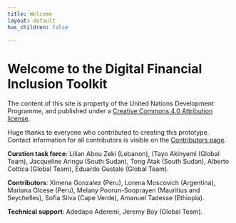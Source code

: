 ```yaml
---
title: Welcome
layout: default
has_children: false

---
```


# Welcome to the Digital Financial Inclusion Toolkit

The content of this site is property of the United Nations Development Programme, and published under a [Creative Commons 4.0 Attribution license](https://creativecommons.org/licenses/by/4.0/).

Huge thanks to everyone who contributed to creating this prototype. Contact information for all contributors is visible on the [Contributors page](/Financial-inclusion-toolkit/Contributors.html).

**Curation task force**: Lilian Abou  Zeki (Lebanon), (Tayo Akinyemi (Global Team), Jacqueline Aringu (South Sudan), Tong Atak (South Sudan), Alberto Cottica (Global Team), Eduardo Gustale (Global Team).

**Contributors**: Ximena Gonzalez (Peru), Lorena Moscovich (Argentina), Mariana Olcese (Peru), Melany Poorun-Sooprayen (Mauritius and Seychelles), Sofia Silva (Cape Verde), Amanuel Tadesse (Ethiopia).

**Technical support**: Adedapo Aderemi, Jeremy Boy (Global Team).